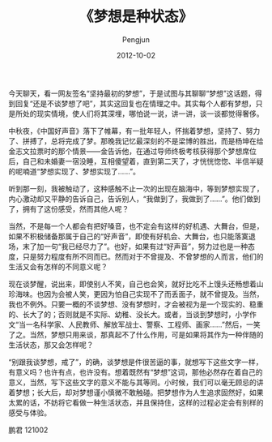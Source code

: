 ﻿---
layout: post
title: '《梦想是种状态》'
date: 2012-10-02
author: Pengjun
tags: 思想
---
今天聊天，看一网友签名“坚持最初的梦想”，于是试图与其聊聊“梦想”这话题，得到回复“还是不谈梦想了吧”，其实这回复也在情理之中。其实每个人都有梦想，只是所处的现实情境，使人们将其深埋，哪怕说一说，讲一讲，谈一谈都觉得奢侈。

中秋夜，《中国好声音》落下了帷幕，有一批年轻人，怀揣着梦想，坚持了、努力了、拼搏了，总将完成了梦。那晚我记忆最深刻的不是梁博的胜出，而是杨坤在给金志文拉票时的那个情景——金告诉他，在通过导师终极考核获得那个梦想席位后，自己和未婚妻一宿没睡，互相傻望着，直到第二天了，才恍恍惚惚、半信半疑的呢喃道“梦想实现了、梦想实现了……”。

听到那一刻，我被触动了，这种感触不止一次的出现在脑海中，等到梦想实现了，内心激动却又平静的告诉自己，告诉别人，“我做到了，我做到了……”。他们做到了，拥有了这份感受，然而其他人呢？

当然，不是每一个人都会有把好嗓音，也不定会有这样的好机遇、大舞台，但是，如果不积极储备那属于自己的“好声音”，即使有好机会、大舞台，也只能落寞退场，末了加一句“我已经尽力了”。也好，如果有过“好声音”，努力过也是一种态度，只是努力程度有所不同而已。然而对于不曾提及、不曾梦想的人而言，他们的生活又会有怎样的不同意义呢？

现在谈梦醒，说出来，即使别人不笑，自己也会笑，就好比吃不上馒头还畅想着山珍海味。也因为会被人笑，更因为怕自己实现不了而丢面子，就不曾提及。当然，我也不例外。只要一概的不谈梦想、没有梦想时，才会被视为是一个现实的、稳重的、长大了的；否则就是不实际、幼稚、没长大。或者，当谈到梦想时，小学作文“当一名科学家、人民教师、解放军战士、警察、工程师、画家……”然后，一笑了之。当然，梦想只用来谈，那真起不了什么作用，可是如果将其作为一种伴随的生活状态，那又会怎样呢？

“别跟我谈梦想，戒了”，的确，谈梦想是件很苦逼的事，就想写下这些文字一样，有意义吗？也许有点，也许没有。想着既然有“梦想”这词，那他必然存在着自己的意义，当然，写下这些文字的意义不能与其等同。小时候，我们可以毫无顾忌的讲着梦想；长大后，却对梦想谨小慎微不敢触碰。把梦想作为人生追求固然好，如果太累的话，不妨将它看做一种生活状态，并且保持住，这样的过程必定会有别样的感受与体验。

鹏君
121002